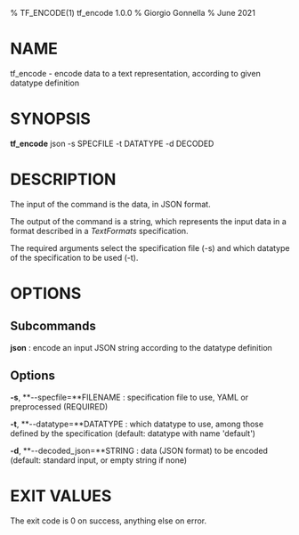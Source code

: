 % TF\_ENCODE(1) tf\_encode 1.0.0
% Giorgio Gonnella
% June 2021

# NAME

tf\_encode - encode data to a text representation, according to given datatype definition

# SYNOPSIS

**tf\_encode** json -s SPECFILE -t DATATYPE -d DECODED

# DESCRIPTION

The input of the command is the data, in JSON format.

The output of the command is a string, which represents the input data in a
format described in a *TextFormats* specification.

The required arguments select the specification file (-s) and which datatype of
the specification to be used (-t).

# OPTIONS

## Subcommands

**json**
: encode an input JSON string according to the datatype definition

## Options
**-s**, **\-\-specfile=**FILENAME
: specification file to use, YAML or preprocessed (REQUIRED)

**-t**, **\-\-datatype=**DATATYPE
: which datatype to use, among those defined by the specification
  (default: datatype with name 'default')

**-d**, **\-\-decoded_json=**STRING
: data (JSON format) to be encoded
  (default: standard input, or empty string if none)

# EXIT VALUES
The exit code is 0 on success, anything else on error.
